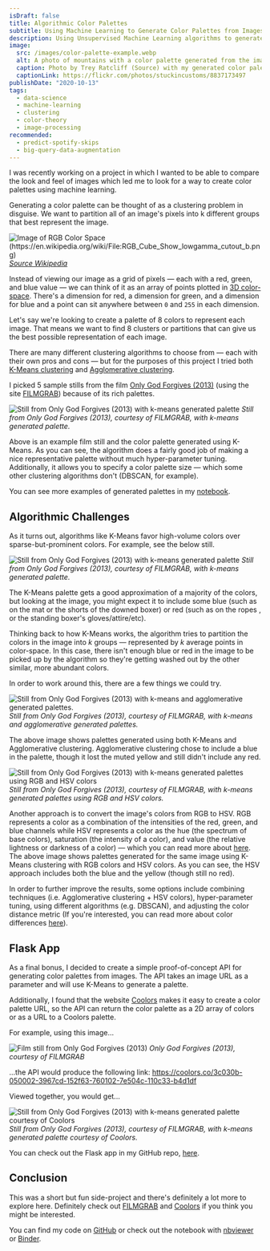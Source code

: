 ```yaml
---
isDraft: false
title: Algorithmic Color Palettes
subtitle: Using Machine Learning to Generate Color Palettes from Images
description: Using Unsupervised Machine Learning algorithms to generate color palettes from film stills.
image:
  src: /images/color-palette-example.webp
  alt: A photo of mountains with a color palette generated from the image.
  caption: Photo by Trey Ratcliff (Source) with my generated color palette.
  captionLink: https://flickr.com/photos/stuckincustoms/8837173497
publishDate: "2020-10-13"
tags:
  - data-science
  - machine-learning
  - clustering
  - color-theory
  - image-processing
recommended:
  - predict-spotify-skips
  - big-query-data-augmentation
---
```


I was recently working on a project in which I wanted to be able to compare the look and feel of images which led me to look for a way to create color palettes using machine learning.

Generating a color palette can be thought of as a clustering problem in disguise. We want to partition all of an image's pixels into k different groups that best represent the image.

![Image of RGB Color Space (https://en.wikipedia.org/wiki/File:RGB_Cube_Show_lowgamma_cutout_b.png)](/images/rbg-color-space.webp)
_[Source Wikipedia](https://en.wikipedia.org/wiki/File:RGB_Cube_Show_lowgamma_cutout_b.png)_

Instead of viewing our image as a grid of pixels — each with a red, green, and blue value — we can think of it as an array of points plotted in [3D color-space](https://en.wikipedia.org/wiki/RGB_color_space). There's a dimension for red, a dimension for green, and a dimension for blue and a point can sit anywhere between `0` and `255` in each dimension.

Let's say we're looking to create a palette of 8 colors to represent each image. That means we want to find 8 clusters or partitions that can give us the best possible representation of each image.

There are many different clustering algorithms to choose from — each with their own pros and cons — but for the purposes of this project I tried both [K-Means clustering](https://en.wikipedia.org/wiki/K-means_clustering) and [Agglomerative clustering](https://en.wikipedia.org/wiki/Hierarchical_clustering#Agglomerative_clustering_example).

I picked 5 sample stills from the film [Only God Forgives (2013)](https://en.wikipedia.org/wiki/Only_God_Forgives) (using the site [FILMGRAB](http://film-grab.com/)) because of its rich palettes.

![Still from Only God Forgives (2013) with k-means generated palette](/images/palette-only-god-forgives-k-means-1.webp)
_Still from Only God Forgives (2013), courtesy of FILMGRAB, with k-means generated palette._

Above is an example film still and the color palette generated using K-Means. As you can see, the algorithm does a fairly good job of making a nice representative palette without much hyper-parameter tuning. Additionally, it allows you to specify a color palette size — which some other clustering algorithms don't (DBSCAN, for example).

You can see more examples of generated palettes in my [notebook](https://nbviewer.jupyter.org/github/a-poor/color-palettes/blob/main/color-palettes.ipynb#).

## Algorithmic Challenges

As it turns out, algorithms like K-Means favor high-volume colors over sparse-but-prominent colors. For example, see the below still.

![Still from Only God Forgives (2013) with k-means generated palette](/images/palette-only-god-forgives-k-means-2.webp)
_Still from Only God Forgives (2013), courtesy of FILMGRAB, with k-means generated palette._

The K-Means palette gets a good approximation of a majority of the colors, but looking at the image, you might expect it to include some blue (such as on the mat or the shorts of the downed boxer) or red (such as on the ropes , or the standing boxer's gloves/attire/etc).

Thinking back to how K-Means works, the algorithm tries to partition the colors in the image into _k_ groups — represented by _k_ average points in color-space. In this case, there isn't enough blue or red in the image to be picked up by the algorithm so they're getting washed out by the other similar, more abundant colors.

In order to work around this, there are a few things we could try.

![Still from Only God Forgives (2013) with k-means and agglomerative generated palettes.](/images/palette-only-god-forgives-k-means-vs-agglomerative.webp)
_Still from Only God Forgives (2013), courtesy of FILMGRAB, with k-means and agglomerative generated palettes._

The above image shows palettes generated using both K-Means and Agglomerative clustering. Agglomerative clustering chose to include a blue in the palette, though it lost the muted yellow and still didn't include any red.

![Still from Only God Forgives (2013) with k-means generated palettes using RGB and HSV colors](/images/palette-only-god-forgives-k-means-rgb-vs-hsv.webp)
_Still from Only God Forgives (2013), courtesy of FILMGRAB, with k-means generated palettes using RGB and HSV colors._

Another approach is to convert the image's colors from RGB to HSV. RGB represents a color as a combination of the intensities of the red, green, and blue channels while HSV represents a color as the hue (the spectrum of base colors), saturation (the intensity of a color), and value (the relative lightness or darkness of a color) — which you can read more about [here](https://en.wikipedia.org/wiki/HSL_and_HSV). The above image shows palettes generated for the same image using K-Means clustering with RGB colors and HSV colors. As you can see, the HSV approach includes both the blue and the yellow (though still no red).

In order to further improve the results, some options include combining techniques (i.e. Agglomerative clustering + HSV colors), hyper-parameter tuning, using different algorithms (e.g. DBSCAN), and adjusting the color distance metric (If you're interested, you can read more about color differences [here](https://en.wikipedia.org/wiki/Color_difference)).

## Flask App

As a final bonus, I decided to create a simple proof-of-concept API for generating color palettes from images. The API takes an image URL as a parameter and will use K-Means to generate a palette.

Additionally, I found that the website [Coolors](https://coolors.co/) makes it easy to create a color palette URL, so the API can return the color palette as a 2D array of colors or as a URL to a Coolors palette.

For example, using this image…

![Film still from Only God Forgives (2013)](/images/palettes-only-god-forgives-no-palette.webp)
_Only God Forgives (2013), courtesy of FILMGRAB_

...the API would produce the following link: https://coolors.co/3c030b-050002-3967cd-152f63-760102-7e504c-110c33-b4d1df

Viewed together, you would get...

![Still from Only God Forgives (2013) with k-means generated palette courtesy of Coolors](/images/palettes-only-god-forgives-with-generated-palette.webp)
_Still from Only God Forgives (2013), courtesy of FILMGRAB, with k-means generated palette courtesy of Coolors._

You can check out the Flask app in my GitHub repo, [here](https://github.com/a-poor/color-palettes).

## Conclusion

This was a short but fun side-project and there's definitely a lot more to explore here. Definitely check out [FILMGRAB](https://film-grab.com/) and [Coolors](https://coolors.co/) if you think you might be interested.

You can find my code on [GitHub](https://github.com/a-poor/color-palettes) or check out the notebook with [nbviewer](https://nbviewer.jupyter.org/github/a-poor/color-palettes/blob/main/color-palettes.ipynb#) or [Binder](https://mybinder.org/v2/gh/a-poor/color-palettes/main?filepath=color-palettes.ipynb).
